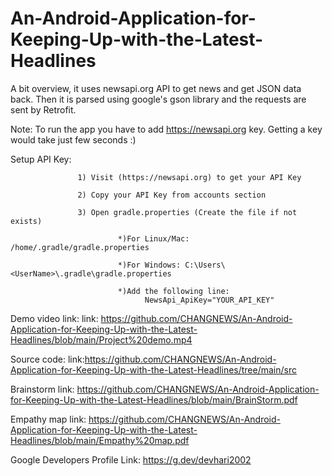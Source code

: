 # An-Android-Application-for-Keeping-Up-with-the-Latest-Headlines


A bit overview, it uses newsapi.org API to get news and get JSON data back. Then it is parsed using google's gson library and the requests are sent by Retrofit.

Note: To run the app you have to add https://newsapi.org key. Getting a key would take just few seconds :)

Setup API Key:

                   1) Visit (https://newsapi.org) to get your API Key

                   2) Copy your API Key from accounts section

                   3) Open gradle.properties (Create the file if not exists)

                            *)For Linux/Mac: /home/.gradle/gradle.properties

                            *)For Windows: C:\Users\<UserName>\.gradle\gradle.properties

                            *)Add the following line:
                                  NewsApi_ApiKey="YOUR_API_KEY"
                                  
Demo video link:
       link: https://github.com/CHANGNEWS/An-Android-Application-for-Keeping-Up-with-the-Latest-Headlines/blob/main/Project%20demo.mp4
     
Source code:
       link:https://github.com/CHANGNEWS/An-Android-Application-for-Keeping-Up-with-the-Latest-Headlines/tree/main/src
      
Brainstorm link:
       https://github.com/CHANGNEWS/An-Android-Application-for-Keeping-Up-with-the-Latest-Headlines/blob/main/BrainStorm.pdf


Empathy map link:
       https://github.com/CHANGNEWS/An-Android-Application-for-Keeping-Up-with-the-Latest-Headlines/blob/main/Empathy%20map.pdf
       
Google Developers Profile Link:
       https://g.dev/devhari2002

